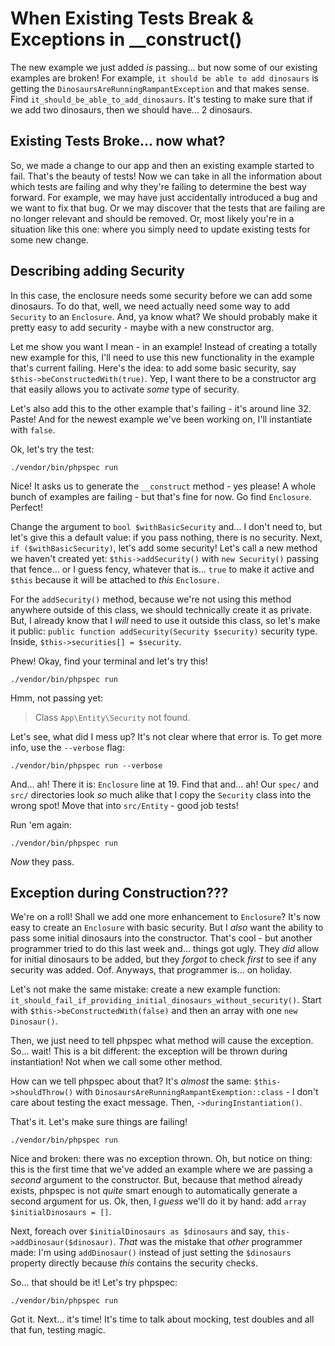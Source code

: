 # When Existing Tests Break & Exceptions in __construct()

The new example we just added *is* passing... but now some of our existing examples
are broken! For example, `it should be able to add dinosaurs` is getting the
`DinosaursAreRunningRampantException` and that makes sense. Find
`it_should_be_able_to_add_dinosaurs`. It's testing to make sure that if we add two
dinosaurs, then we should have... 2 dinosaurs.

## Existing Tests Broke... now what?

So, we made a change to our app and then an existing example started to fail. That's
the beauty of tests! Now we can take in all the information about which tests are
failing and why they're failing to determine the best way forward. For example,
we may have just accidentally introduced a bug and we want to fix that bug. Or
we may discover that the tests that are failing are no longer relevant and should
be removed. Or, most likely you're in a situation like this one: where you simply
need to update existing tests for some new change.

## Describing adding Security

In this case, the enclosure needs some security before we can add some dinosaurs.
To do that, well, we need actually need some way to add `Security` to an `Enclosure`.
And, ya know what? We should probably make it pretty easy to add security - maybe
with a new constructor arg.

Let me show you want I mean - in an example! Instead of creating a totally new
example for this, I'll need to use this new functionality in the example that's
current failing. Here's the idea: to add some basic security, say
`$this->beConstructedWith(true)`. Yep, I want there to be a constructor arg that
easily allows you to activate *some* type of security.

Let's also add this to the other example that's failing - it's around line 32. Paste!
And for the newest example we've been working on, I'll instantiate with `false`.

Ok, let's try the test:

```terminal-silent
./vendor/bin/phpspec run
``` 

Nice! It asks us to generate the `__construct` method - yes please! A whole bunch
of examples are failing - but that's fine for now. Go find `Enclosure`. Perfect!

Change the argument to `bool $withBasicSecurity` and... I don't need to, but let's
give this a default value: if you pass nothing, there is no security. Next,
`if ($withBasicSecurity)`, let's add some security! Let's call a new method we
haven't created yet: `$this->addSecurity()` with `new Security()` passing that
fence... or I guess fency, whatever that is... `true` to make it active and `$this`
because it will be attached to *this* `Enclosure.`

For the `addSecurity()` method, because we're not using this method anywhere outside
of this class, we should technically create it as private. But, I already know that
I *will* need to use it outside this class, so let's make it public:
`public function addSecurity(Security $security)` security type. Inside,
`$this->securities[] = $security`.

Phew! Okay, find your terminal and let's try this!

```terminal-silent
./vendor/bin/phpspec run
``` 

Hmm, not passing yet:

> Class `App\Entity\Security` not found.

Let's see, what did I mess up? It's not clear where that error is. To get more info, use
the `--verbose` flag:

```terminal-silent
./vendor/bin/phpspec run --verbose
``` 

And... ah! There it is: `Enclosure` line at 19. Find that and... ah! Our `spec/`
and `src/` directories look *so* much alike that I copy the `Security` class into
the wrong spot! Move that into `src/Entity` - good job tests!

Run 'em again:

```terminal-silent
./vendor/bin/phpspec run
``` 

*Now* they pass.

## Exception during Construction???

We're on a roll! Shall we add one more enhancement to `Enclosure`? It's now easy
to create an `Enclosure` with basic security. But I *also* want the ability to
pass some initial dinosaurs into the constructor. That's cool - but another programmer
tried to do this last week and... things got ugly. They *did* allow for initial
dinosaurs to be added, but they *forgot* to check *first* to see if any security
was added. Oof. Anyways, that programmer is... on holiday.

Let's not make the same mistake: create a new example function:
`it_should_fail_if_providing_initial_dinosaurs_without_security()`. Start with
`$this->beConstructedWith(false)` and then an array with one `new Dinosaur()`.

Then, we just need to tell phpspec what method will cause the exception. So...
wait! This is a bit different: the exception will be thrown during instantiation!
Not when we call some other method.

How can we tell phpspec about that? It's *almost* the same: `$this->shouldThrow()`
with `DinosaursAreRunningRampantExemption::class` - I don't care about testing
the exact message. Then, `->duringInstantiation()`.

That's it. Let's make sure things are failing!

```terminal-silent
./vendor/bin/phpspec run
```

Nice and broken: there was no exception thrown. Oh, but notice on thing: this is
the first time that we've added an example where we are passing a *second* argument
to the constructor. But, because that method already exists, phpspec is not *quite*
smart enough to automatically generate a second argument for us. Ok, then, I
*guess* we'll do it by hand: add `array $initialDinosaurs = []`.

Next, foreach over `$initialDinosaurs as $dinosaurs` and say, 
`this->addDinosaur($dinosaur)`. *That* was the mistake that *other* programmer made:
I'm using `addDinosaur()` instead of just setting the `$dinosaurs` property directly
because *this* contains the security checks.

So... that should be it! Let's try phpspec:

```terminal-silent
./vendor/bin/phpspec run
``` 

Got it. Next... it's time! It's time to talk about mocking, test doubles and all
that fun, testing magic.
